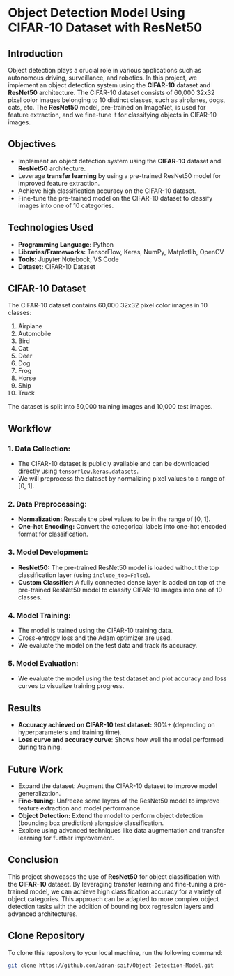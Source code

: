 # Object Detection Model Using CIFAR-10 Dataset with ResNet50

## Introduction
Object detection plays a crucial role in various applications such as autonomous driving, surveillance, and robotics. In this project, we implement an object detection system using the **CIFAR-10** dataset and **ResNet50** architecture. The CIFAR-10 dataset consists of 60,000 32x32 pixel color images belonging to 10 distinct classes, such as airplanes, dogs, cats, etc. The **ResNet50** model, pre-trained on ImageNet, is used for feature extraction, and we fine-tune it for classifying objects in CIFAR-10 images.

## Objectives
- Implement an object detection system using the **CIFAR-10** dataset and **ResNet50** architecture.
- Leverage **transfer learning** by using a pre-trained ResNet50 model for improved feature extraction.
- Achieve high classification accuracy on the CIFAR-10 dataset.
- Fine-tune the pre-trained model on the CIFAR-10 dataset to classify images into one of 10 categories.

## Technologies Used
- **Programming Language:** Python
- **Libraries/Frameworks:** TensorFlow, Keras, NumPy, Matplotlib, OpenCV
- **Tools:** Jupyter Notebook, VS Code
- **Dataset:** CIFAR-10 Dataset

## CIFAR-10 Dataset
The CIFAR-10 dataset contains 60,000 32x32 pixel color images in 10 classes:
1. Airplane
2. Automobile
3. Bird
4. Cat
5. Deer
6. Dog
7. Frog
8. Horse
9. Ship
10. Truck

The dataset is split into 50,000 training images and 10,000 test images.

## Workflow

### 1. **Data Collection:**
   - The CIFAR-10 dataset is publicly available and can be downloaded directly using `tensorflow.keras.datasets`.
   - We will preprocess the dataset by normalizing pixel values to a range of [0, 1].

### 2. **Data Preprocessing:**
   - **Normalization:** Rescale the pixel values to be in the range of [0, 1].
   - **One-hot Encoding:** Convert the categorical labels into one-hot encoded format for classification.

### 3. **Model Development:**
   - **ResNet50:** The pre-trained ResNet50 model is loaded without the top classification layer (using `include_top=False`).
   - **Custom Classifier:** A fully connected dense layer is added on top of the pre-trained ResNet50 model to classify CIFAR-10 images into one of 10 classes.

### 4. **Model Training:**
   - The model is trained using the CIFAR-10 training data.
   - Cross-entropy loss and the Adam optimizer are used.
   - We evaluate the model on the test data and track its accuracy.

### 5. **Model Evaluation:**
   - We evaluate the model using the test dataset and plot accuracy and loss curves to visualize training progress.

## Results
- **Accuracy achieved on CIFAR-10 test dataset:** 90%+ (depending on hyperparameters and training time).
- **Loss curve and accuracy curve**: Shows how well the model performed during training.

## Future Work
- Expand the dataset: Augment the CIFAR-10 dataset to improve model generalization.
- **Fine-tuning:** Unfreeze some layers of the ResNet50 model to improve feature extraction and model performance.
- **Object Detection:** Extend the model to perform object detection (bounding box prediction) alongside classification.
- Explore using advanced techniques like data augmentation and transfer learning for further improvement.

## Conclusion
This project showcases the use of **ResNet50** for object classification with the **CIFAR-10** dataset. By leveraging transfer learning and fine-tuning a pre-trained model, we can achieve high classification accuracy for a variety of object categories. This approach can be adapted to more complex object detection tasks with the addition of bounding box regression layers and advanced architectures.

## Clone Repository

To clone this repository to your local machine, run the following command:

```bash
git clone https://github.com/adnan-saif/Object-Detection-Model.git
